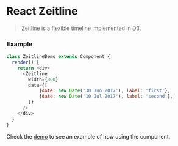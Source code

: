 # React Zeitline

<!--
[![Travis][build-badge]][build]
[![npm package][npm-badge]][npm]
[![Coveralls][coveralls-badge]][coveralls]
-->

> Zeitline is a flexible timeline implemented in D3.

<!--
[build-badge]: https://img.shields.io/travis/user/repo/master.png?style=flat-square
[build]: https://travis-ci.org/user/repo

[npm-badge]: https://img.shields.io/npm/v/npm-package.png?style=flat-square
[npm]: https://www.npmjs.org/package/npm-package

[coveralls-badge]: https://img.shields.io/coveralls/user/repo/master.png?style=flat-square
[coveralls]: https://coveralls.io/github/user/repo
-->

### Example

```js
class ZeitlineDemo extends Component {
  render() {
    return <div>
      <Zeitline
        width={800}
        data={[
            {date: new Date('30 Jun 2017'), label: 'first'},
            {date: new Date('10 Jul 2017'), label: 'second'},
        ]}
      />
    </div>
  }
}
```

Check the [demo](demo) to see an example of how using the component.
